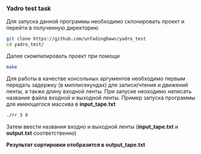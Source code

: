 ### Yadro test task
Для запуска данной программы необходимо склонировать проект и перейти в полученную директорию
```bash
git clone https://github.com/unfadingDawn/yadro_test
cd yadro_test/
```
Далее скомпилировать проект при помощи
```bash
make
```
Для работы в качестве консольных аргументов необходимо первым передать задержку (в миллисекундах) для записи/чтения и движений ленты, а также длину входной ленты.
При запуске неоходимо написать название файла входной и выходной ленты.
Пример запуска программы для имеющегося массива в **input_tape.txt**
```bash
./rr 3 9
```
Затем ввести названия входно и выходной ленты (**input_tape.txt** и **output.txt** соответственно)

**Результат сортировки отобразится в output_tape.txt**
